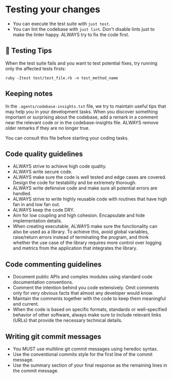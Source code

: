 # Testing your changes

- You can execute the test suite with `just test`.
- You can lint the codebase with `just lint`.
  Don't disable lints just to make the linter happy. ALWAYS try to fix the code first.

## 🧪 Testing Tips

When the test suite fails and you want to test potential fixes, try running only the affected
tests firsts:

`ruby -Itest test/test_file.rb -n test_method_name`

## Keeping notes

In the `.agents/codebase-insights.txt` file, we try to maintain useful tips that may help
you in your development tasks. When you discover something important or surprising about
the codebase, add a remark in a comment near the relevant code or in the codebase-insights
file. ALWAYS remove older remarks if they are no longer true.

You can consult this file before starting your coding tasks.

## Code quality guidelines

- ALWAYS strive to achieve high code quality.
- ALWAYS write secure code.
- ALWAYS make sure the code is well tested and edge cases are covered. Design the code for testability and be extremely thorough.
- ALWAYS write defensive code and make sure all potential errors are handled.
- ALWAYS strive to write highly reusable code with routines that have high fan in and low fan out.
- ALWAYS keep the code DRY.
- Aim for low coupling and high cohesion. Encapsulate and hide implementation details.
- When creating executable, ALWAYS make sure the functionality can also be used as a library.
  To achieve this, avoid global variables, raise/return errors instead of terminating the program, and think whether the use case of the library requires more control over logging
  and metrics from the application that integrates the library.

## Code commenting guidelines

- Document public APIs and complex modules using standard code documentation conventions.
- Comment the intention behind you code extensively. Omit comments only for very obvious
  facts that almost any developer would know.
- Maintain the comments together with the code to keep them meaningful and current.
- When the code is based on specific formats, standards or well-specified behavior of
  other software, always make sure to include relevant links (URLs) that provide the
  necessary technical details.

## Writing git commit messages

- You MUST use multiline git commit messages using heredoc syntax.
- Use the conventional commits style for the first line of the commit message.
- Use the summary section of your final response as the remaining lines in the commit message.
